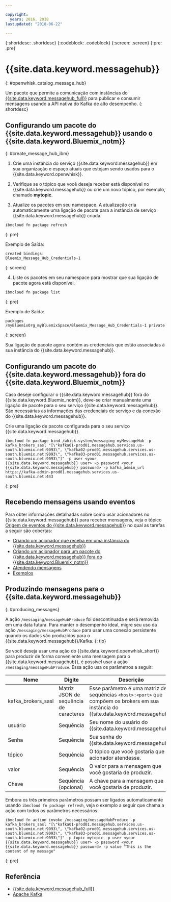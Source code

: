 ```yaml
---

copyright:
  years: 2016, 2018
lastupdated: "2018-06-22"

---
```


{:shortdesc: .shortdesc}
{:codeblock: .codeblock}
{:screen: .screen}
{:pre: .pre}

# {{site.data.keyword.messagehub}}
{: #openwhisk_catalog_message_hub}

Um pacote que permite a comunicação com instâncias do [{{site.data.keyword.messagehub_full}}](https://developer.ibm.com/messaging/message-hub) para publicar e consumir mensagens usando a API nativa do Kafka de alto desempenho.
{: shortdesc}

## Configurando um pacote do {{site.data.keyword.messagehub}} usando o {{site.data.keyword.Bluemix_notm}}
{: #create_message_hub_ibm}

1. Crie uma instância do serviço {{site.data.keyword.messagehub}} em sua organização e espaço atuais que estejam sendo usados para o {{site.data.keyword.openwhisk}}.

2. Verifique se o tópico que você deseja receber está disponível no {{site.data.keyword.messagehub}} ou crie um novo tópico, por exemplo, chamado **mytopic**.

3. Atualize os pacotes em seu namespace. A atualização cria automaticamente uma ligação de pacote para a instância de serviço {{site.data.keyword.messagehub}} criada.
  ```
  ibmcloud fn package refresh
  ```
  {: pre}

  Exemplo de Saída:
  ```
  created bindings:
  Bluemix_Message_Hub_Credentials-1
  ```
  {: screen}

4. Liste os pacotes em seu namespace para mostrar que sua ligação de pacote agora está disponível.
  ```
  ibmcloud fn package list
  ```
  {: pre}

  Exemplo de Saída:
  ```
  packages
  /myBluemixOrg_myBluemixSpace/Bluemix_Message_Hub_Credentials-1 private
  ```
  {: screen}

  Sua ligação de pacote agora contém as credenciais que estão associadas à sua instância
do {{site.data.keyword.messagehub}}.

## Configurando um pacote do {{site.data.keyword.messagehub}} fora do {{site.data.keyword.Bluemix_notm}}

Caso deseje configurar o {{site.data.keyword.messagehub}} fora do {{site.data.keyword.Bluemix_notm}}, deve-se criar manualmente uma ligação de pacote para
o seu serviço {{site.data.keyword.messagehub}}. São necessárias as informações das credenciais de serviço e da conexão do
{{site.data.keyword.messagehub}}.

Crie uma ligação de pacote configurada para o seu serviço {{site.data.keyword.messagehub}}.
```
ibmcloud fn package bind /whisk.system/messaging myMessageHub -p kafka_brokers_sasl "[\"kafka01-prod01.messagehub.services.us-south.bluemix.net:9093\", \"kafka02-prod01.messagehub.services.us-south.bluemix.net:9093\", \"kafka03-prod01.messagehub.services.us-south.bluemix.net:9093\"]" -p user <your {{site.data.keyword.messagehub}} user> -p password <your {{site.data.keyword.messagehub}} password> -p kafka_admin_url https://kafka-admin-prod01.messagehub.services.us-south.bluemix.net:443
```
{: pre}

## Recebendo mensagens usando eventos

Para obter informações detalhadas sobre como usar acionadores no {{site.data.keyword.messagehub}} para receber mensagens, veja o tópico
[Origem de eventos do {{site.data.keyword.messagehub}}](./openwhisk_messagehub.html) no qual as tarefas a seguir são cobertas:
* [Criando um acionador que receba em uma instância do {{site.data.keyword.messagehub}}](./openwhisk_messagehub.html#create_message_hub_trigger)
* [Criando um acionador para um pacote do {{site.data.keyword.messagehub}} fora do {{site.data.keyword.Bluemix_notm}}](./openwhisk_messagehub.html#create_message_hub_trigger_outside)
* [Atendendo mensagens](./openwhisk_messagehub.html#message_hub_listen)
* [Exemplos](./openwhisk_messagehub.html#examples)

## Produzindo mensagens para o {{site.data.keyword.messagehub}}
{: #producing_messages}

A ação `/messaging/messageHubProduce` foi descontinuada e será removida em uma data futura. Para manter o desempenho ideal, migre seu uso da ação `/messaging/messageHubProduce` para usar uma conexão persistente quando os dados são produzidos para o {{site.data.keyword.messagehub}}/Kafka.
{: tip}

Se você deseja usar uma ação do {{site.data.keyword.openwhisk_short}} para produzir de forma conveniente uma mensagem para o {{site.data.keyword.messagehub}}, é possível usar a ação `/messaging/messageHubProduce`. Essa ação usa os parâmetros a seguir:

|Nome|Digite|Descrição|
|---|---|---|
|kafka_brokers_sasl|Matriz JSON de sequência de caracteres|Esse parâmetro é uma matriz de sequências `<host>:<port>` que compõem os brokers em sua instância do {{site.data.keyword.messagehub}}.|
|usuário|Sequência|Seu nome do usuário do {{site.data.keyword.messagehub}}.|
|Senha|Sequência|Sua senha do {{site.data.keyword.messagehub}}.|
|tópico|Sequência|O tópico que você gostaria que o acionador atendesse.|
|valor|Sequência|O valor para a mensagem que você gostaria de produzir.|
|Chave|Sequência (opcional)|A chave para a mensagem que você gostaria de produzir.|

Embora os três primeiros parâmetros possam ser ligados automaticamente usando `ibmcloud fn package refresh`, veja o exemplo a seguir que chama a ação com todos os parâmetros necessários:
```
ibmcloud fn action invoke /messaging/messageHubProduce -p kafka_brokers_sasl "[\"kafka01-prod01.messagehub.services.us-south.bluemix.net:9093\", \"kafka02-prod01.messagehub.services.us-south.bluemix.net:9093\", \"kafka03-prod01.messagehub.services.us-south.bluemix.net:9093\"]" -p topic mytopic -p user <your {{site.data.keyword.messagehub}} user> -p password <your {{site.data.keyword.messagehub}} password> -p value "This is the content of my message"
```
{: pre}

## Referência
- [{{site.data.keyword.messagehub_full}}](https://developer.ibm.com/messaging/message-hub/)
- [Apache Kafka](https://kafka.apache.org/)
